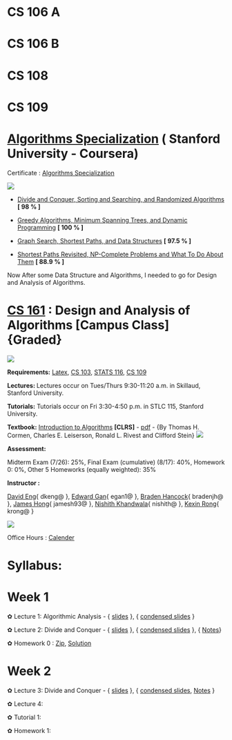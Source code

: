 # CS 106 A
# CS 106 B
# CS 108
# CS 109
# [Algorithms Specialization](https://www.coursera.org/specializations/algorithms) ( Stanford University - Coursera)

Certificate : [Algorithms Specialization](https://www.coursera.org/account/accomplishments/specialization/certificate/MLPWX6Q7QDPE)

<img src="https://github.com/SKKSaikia/Algo1way/blob/master/res/flowDS.png">

- [Divide and Conquer, Sorting and Searching, and Randomized Algorithms](https://www.coursera.org/account/accomplishments/certificate/GUT94SX9EKND) <b>[ 98 % ]</b>

- [Greedy Algorithms, Minimum Spanning Trees, and Dynamic Programming](https://www.coursera.org/account/accomplishments/certificate/73P3R6Q8WBJ4) <b>[ 100 % ]</b>

- [Graph Search, Shortest Paths, and Data Structures](https://www.coursera.org/account/accomplishments/certificate/HZXRLSQUTAUU) <b> [ 97.5 % ]</b>

- [Shortest Paths Revisited, NP-Complete Problems and What To Do About Them](https://www.coursera.org/account/accomplishments/certificate/CVZA48B4WVMQ) <b>[ 88.9 % ]</b>

Now After some Data Structure and Algorithms, I needed to go for Design and Analysis of Algorithms.

# [CS 161](https://cs161-sum18.github.io/index.html) : Design and Analysis of Algorithms [Campus Class] {Graded}

<img src="https://github.com/SKKSaikia/Algo1way/blob/master/res/161.png">

<b>Requirements:</b> [Latex](https://cs161-sum18.github.io/resources.html), [CS 103](http://web.stanford.edu/class/cs103/), [STATS 116](http://statweb.stanford.edu/~susan/courses/s116/), [CS 109](http://web.stanford.edu/class/cs109/)

<b>Lectures: </b> Lectures occur on Tues/Thurs 9:30-11:20 a.m. in Skillaud, Stanford University.

<b>Tutorials:</b> Tutorials occur on Fri 3:30-4:50 p.m. in STLC 115, Stanford University.

<b>Textbook:</b> [Introduction to Algorithms](https://mitpress.mit.edu/books/introduction-algorithms-third-edition) <b>[CLRS]</b> - [pdf](https://github.com/SKKSaikia/Algo1way/blob/master/introduction-to-algorithms-3rd-edition-sep-2010.pdf) -  {By Thomas H. Cormen, Charles E. Leiserson, Ronald L. Rivest and Clifford Stein}
<img src="https://github.com/SKKSaikia/Algo1way/blob/master/res/CLRS.png">

<b>Assessment:</b> 

Midterm Exam (7/26): 25%, Final Exam (cumulative) (8/17): 40%, Homework 0: 0%, Other 5 Homeworks (equally weighted): 35%

<b>Instructor : </b>

[David Eng](https://www.linkedin.com/in/gnedivad/){ dkeng@ }, [Edward Gan](https://www.linkedin.com/in/edward-gan/){ egan1@ }, [Braden Hancock](https://www.linkedin.com/in/bradenhancock/){ bradenjh@ }, [James Hong](https://www.linkedin.com/in/jhong93/){ jamesh93@ }, [Nishith Khandwala](https://www.linkedin.com/in/nishith-khandwala-16b27227/){ nishith@ }, [Kexin Rong](https://www.linkedin.com/in/kexinrong/){ krong@ }

<img src = "https://github.com/SKKSaikia/Algo1way/blob/master/res/ta.PNG">

Office Hours : [Calender](https://cs161-sum18.github.io/index.html)

# <b>Syllabus:</b>
# Week 1

✿ Lecture 1: Algorithmic Analysis  - { [slides](https://docs.google.com/presentation/d/1PtQuSwbq038gD8EEeny6LuolbpWID5S3hVxunGUjqAc/edit#slide=id.g1de0f4e546_0_0) }, { [condensed slides](https://docs.google.com/presentation/d/12dJatG5lS9HGr9z14sW1HemDnVADfOqJ8RcHPmAcxVw/edit#slide=id.g1de0f4e546_0_0) } 

✿ Lecture 2: Divide and Conquer - { [slides](https://docs.google.com/presentation/d/1kg12TlFV4i9Zsx2u0D22NXaFFC6BC80N_5VHpSslxGk/edit#slide=id.g3a383f5c23_1_0) }, { [condensed slides](https://docs.google.com/presentation/d/1MGsR4xspDPbLNApxRGQViA73IVkrP5lTjXMlfPgp0H0/edit#slide=id.g3a383f5c23_1_0) }, { [Notes](https://cs161-sum18.github.io/lecture-notes/01-02.pdf)}

✿ Homework 0 : [Zip](https://cs161-sum18.github.io/homework/hw0.zip), [Solution](#)

# Week 2

✿ Lecture 3: Divide and Conquer - { [slides](https://docs.google.com/presentation/d/1eD9Kzjk_DBFzxc0Sr7zvaaifM3RwTGMN4O58gsIqHqs/edit#slide=id.g3a383f5c23_1_0) }, { [condensed slides](https://docs.google.com/presentation/d/1YoX2MBwhUi-F4hHXAGZ6oe8NFAH1WD4BM4Hpj6j9h80/edit?usp=sharing), [Notes](https://cs161-sum18.github.io/lecture-notes/03.pdf) } 

✿ Lecture 4:

✿ Tutorial 1:

✿ Homework 1:

